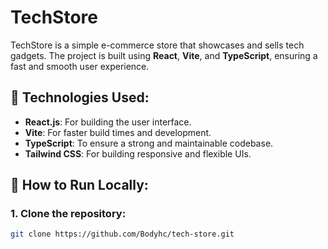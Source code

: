 # TechStore

TechStore is a simple e-commerce store that showcases and sells tech gadgets. The project is built using **React**, **Vite**, and **TypeScript**, ensuring a fast and smooth user experience.

## 🚀 Technologies Used:
- **React.js**: For building the user interface.
- **Vite**: For faster build times and development.
- **TypeScript**: To ensure a strong and maintainable codebase.
- **Tailwind CSS**: For building responsive and flexible UIs.

## 🔧 How to Run Locally:
  ### 1. Clone the repository:
  ```bash
  git clone https://github.com/Bodyhc/tech-store.git 

